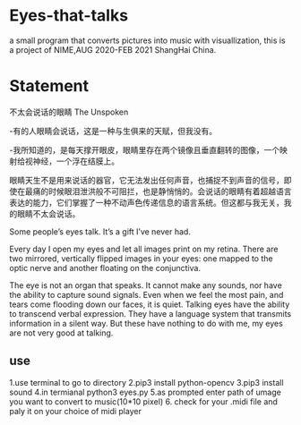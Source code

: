 # Eyes-that-talks
a small program that converts pictures into music with visuallization, 
this is a project of NIME,AUG 2020-FEB 2021 ShangHai China.

# Statement
不太会说话的眼睛 The Unspoken



-有的人眼睛会说话，这是一种与生俱来的天赋，但我没有。

-我所知道的，是每天撑开眼皮，眼睛里存在两个镜像且垂直翻转的图像，一个映射给视神经，一个浮在结膜上。



眼睛天生不是用来说话的器官，它无法发出任何声音，也捕捉不到声音的信号，即使在最痛的时候眼泪泄洪般不可阻拦，也是静悄悄的。会说话的眼睛有着超越语言表达的能力，它们掌握了一种不动声色传递信息的语言系统。但这都与我无关，我的眼睛不太会说话。



Some people’s eyes talk. It’s a gift I’ve never had.

Every day I open my eyes and let all images print on my retina. There are two mirrored, vertically flipped images in your eyes: one mapped to the optic nerve and another floating on the conjunctiva. 



The eye is not an organ that speaks. It cannot make any sounds, nor have the ability to capture sound signals. Even when we feel the most pain, and tears come flooding down our faces, it is quiet. Talking eyes have the ability to transcend verbal expression. They have a language system that transmits information in a silent way. But these have nothing to do with me, my eyes are not very good at talking.


## use
1.use terminal to go to directory
2.pip3 install python-opencv
3.pip3 install sound
4.in termianal python3 eyes.py
5.as prompted enter path of umage you want to convert to music(10*10 pixel)
6. check for your .midi file and paly it on your choice of midi player

